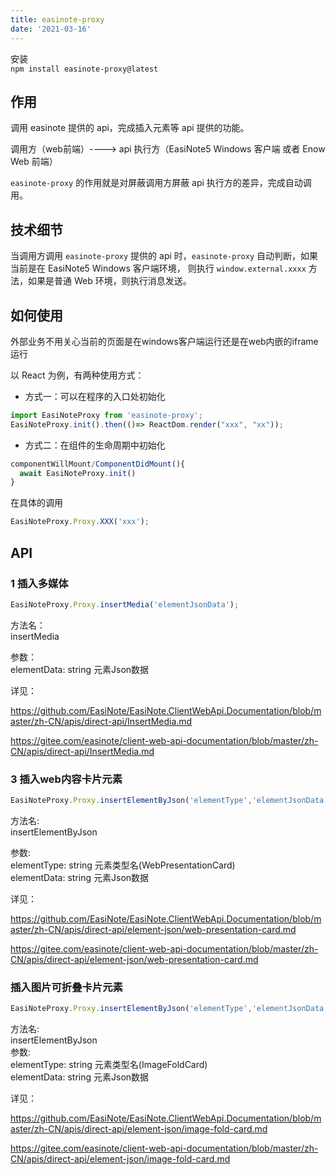 ```yaml
---
title: easinote-proxy
date: '2021-03-16'
---
```


安装  
`npm install easinote-proxy@latest`

## 作用

调用 easinote 提供的 api，完成插入元素等 api 提供的功能。

调用方（web前端）----> api 执行方（EasiNote5 Windows 客户端 或者 Enow Web 前端）

`easinote-proxy` 的作用就是对屏蔽调用方屏蔽 api 执行方的差异，完成自动调用。

## 技术细节

当调用方调用 `easinote-proxy` 提供的 api 时，`easinote-proxy` 自动判断，如果当前是在 EasiNote5 Windows 客户端环境，
则执行 `window.external.xxxx` 方法，如果是普通 Web 环境，则执行消息发送。

## 如何使用

外部业务不用关心当前的页面是在windows客户端运行还是在web内嵌的iframe运行

以 React 为例，有两种使用方式：

* 方式一：可以在程序的入口处初始化

```js
import EasiNoteProxy from 'easinote-proxy';
EasiNoteProxy.init().then(()=> ReactDom.render("xxx", "xx"));
```

* 方式二：在组件的生命周期中初始化

```js
componentWillMount/ComponentDidMount(){
  await EasiNoteProxy.init()
}
```

在具体的调用

``` js
EasiNoteProxy.Proxy.XXX('xxx');
```

## API

### 1 插入多媒体

```js
EasiNoteProxy.Proxy.insertMedia('elementJsonData');
```

方法名：  
insertMedia

参数：  
elementData: string 元素Json数据

详见：

<https://github.com/EasiNote/EasiNote.ClientWebApi.Documentation/blob/master/zh-CN/apis/direct-api/InsertMedia.md>

<https://gitee.com/easinote/client-web-api-documentation/blob/master/zh-CN/apis/direct-api/InsertMedia.md>

### 3 插入web内容卡片元素

```js
EasiNoteProxy.Proxy.insertElementByJson('elementType','elementJsonData');
```

方法名:  
insertElementByJson  

参数:  
elementType: string  元素类型名(WebPresentationCard)  
elementData: string  元素Json数据

详见：

<https://github.com/EasiNote/EasiNote.ClientWebApi.Documentation/blob/master/zh-CN/apis/direct-api/element-json/web-presentation-card.md>

<https://gitee.com/easinote/client-web-api-documentation/blob/master/zh-CN/apis/direct-api/element-json/web-presentation-card.md>

### 插入图片可折叠卡片元素

```js
EasiNoteProxy.Proxy.insertElementByJson('elementType','elementJsonData');
```

方法名:  
insertElementByJson  
参数:  
elementType: string  元素类型名(ImageFoldCard)  
elementData: string  元素Json数据

详见：

<https://github.com/EasiNote/EasiNote.ClientWebApi.Documentation/blob/master/zh-CN/apis/direct-api/element-json/image-fold-card.md>

<https://gitee.com/easinote/client-web-api-documentation/blob/master/zh-CN/apis/direct-api/element-json/image-fold-card.md>
